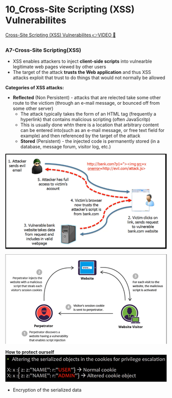 # 10_Cross-Site Scripting (XSS) Vulnerabilites

[Cross-Site Scripting (XSS) Vulnerabilites 👉VIDEO &#128279;](https://codered.eccouncil.org/courseVideo/Kali-for-Penetration-Testers?lessonId=aafb9ae6-ae46-4706-8143-1d6523eb1a89&finalAssessment=false)

### A7-Cross-Site Scripting(XSS)

- XSS enables attackers to inject **client-side scripts** into vulnearble legitimate web pages viewed by other users
- The target of the attack **trusts the Web application** and thus XSS attacks exploit that trust to do things that would not normally be allowed

**Categories of XSS attacks:**

- **Reflected** (Non Persistent) - attacks that are relected take some other route to the victiom (through an e-mail message, or bounced off from some other server)
  - The attack typically takes the form of an HTML tag (frequently a hyperlink) that contains malicious scripting (often JavaScritp)
  - This is usually done whtn there is a location that arbitrary content can be entered into(such as an e-mail message, or free text field for example) and then referenced by the target of the attack
  - **Stored** (Persistent) - the injected code is permanently stored (in a database, message forum, visitor log, etc.)

![](img/xss.png)

![](img/perpetrator.png)

**How to protect ourself**
![](img/cookies.png)

- Encryption of the serialized data
